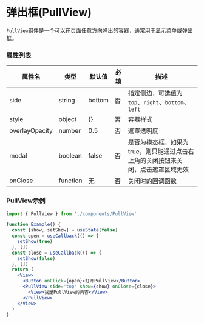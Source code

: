 # 弹出框(PullView)

`PullView`组件是一个可以在页面任意方向弹出的容器，通常用于显示菜单或弹出框。

### 属性列表

| 属性名 | 类型 | 默认值 | 必填 | 描述 |
| ------ | ---- | ------ | ---- | ---- |
| side | string | bottom | 否 | 指定侧边，可选值为`top`、`right`、`bottom`、`left` |
| style | object | {} | 否 | 容器样式 |
| overlayOpacity | number | 0.5 | 否 | 遮罩透明度 |
| modal | boolean | false | 否 | 是否为模态框，如果为true，则只能通过点击右上角的关闭按钮来关闭，点击遮罩区域无效 |
| onClose | function | 无 | 否 | 关闭时的回调函数 |

### PullView示例

```jsx
import { PullView } from './components/PullView'

function Example() {
  const [show, setShow] = useState(false)
  const open = useCallback(() => {
    setShow(true)
  }, [])
  const close = useCallback(() => {
    setShow(false)
  }, [])
  return (
    <View>
      <Button onClick={open}>打开PullView</Button>
      <PullView side='top' show={show} onClose={close}>
        <View>我是PullView的内容</View>
      </PullView>
    </View>
  )
}
```